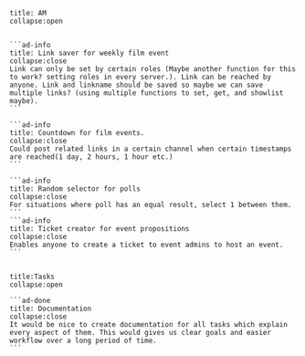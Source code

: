 ````ad-abstract
title: AM
collapse:open


```ad-info
title: Link saver for weekly film event
collapse:close
Link can only be set by certain roles (Maybe another function for this to work? setting roles in every server.). Link can be reached by anyone. Link and linkname should be saved so maybe we can save multiple links? (using multiple functions to set, get, and showlist maybe).  
```

```ad-info
title: Countdown for film events.
collapse:close
Could post related links in a certain channel when certain timestamps are reached(1 day, 2 hours, 1 hour etc.) 
```

```ad-info
title: Random selector for polls
collapse:close
For situations where poll has an equal result, select 1 between them.
```
```ad-info
title: Ticket creator for event propositions
collapse:close
Enables anyone to create a ticket to event admins to host an event.
```


````


````ad-todo
title:Tasks
collapse:open

```ad-done
title: Documentation
collapse:close
It would be nice to create documentation for all tasks which explain every aspect of them. This would gives us clear goals and easier workflow over a long period of time.
```

````
